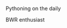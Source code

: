 Pythoning on the daily

BWR enthusiast
<!---
JacKna06/JacKna06 is a ✨ special ✨ repository because its `README.md` (this file) appears on your GitHub profile.
You can click the Preview link to take a look at your changes.
--->
